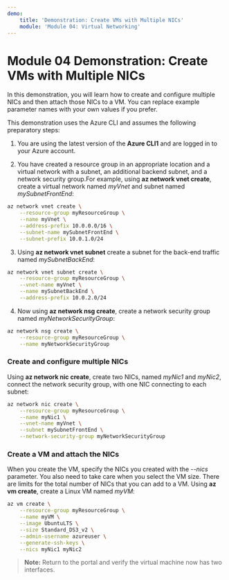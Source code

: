 ```yaml
---
demo:
    title: 'Demonstration: Create VMs with Multiple NICs'
    module: 'Module 04: Virtual Networking'
---
```


# Module 04 Demonstration: Create VMs with Multiple NICs 

In this demonstration, you will learn how to create and configure multiple NICs and then attach those NICs to a VM. You can replace example parameter names with your own values if you prefer.

This demonstration uses the Azure CLI and assumes the following preparatory steps:

1. You are using the latest version of the **Azure CLI1** and are logged in to your Azure account.

2. You have created a resource group in an appropriate location and a virtual network with a subnet, an additional backend subnet, and a network security group.For example, using **az network vnet create**, create a virtual network named *myVnet* and subnet named *mySubnetFrontEnd*:

``` sh
az network vnet create \
    --resource-group myResourceGroup \
    --name myVnet \
    --address-prefix 10.0.0.0/16 \
    --subnet-name mySubnetFrontEnd \
    --subnet-prefix 10.0.1.0/24
```

3. Using **az network vnet subnet** create a subnet for the back-end traffic named *mySubnetBackEnd*:

``` sh
az network vnet subnet create \
    --resource-group myResourceGroup \
    --vnet-name myVnet \
    --name mySubnetBackEnd \
    --address-prefix 10.0.2.0/24
```

4. Now using **az network nsg create**, create a network security group named *myNetworkSecurityGroup*:

``` sh
az network nsg create \
    --resource-group myResourceGroup \
    --name myNetworkSecurityGroup
```

### Create and configure multiple NICs 

Using **az network nic create**, create two NICs, named *myNic1* and *myNic2*, connect the network security group, with one NIC connecting to each subnet:

``` sh
az network nic create \
    --resource-group myResourceGroup \
    --name myNic1 \
    --vnet-name myVnet \
    --subnet mySubnetFrontEnd \
    --network-security-group myNetworkSecurityGroup
```

### Create a VM and attach the NICs 

When you create the VM, specify the NICs you created with the *--nics* parameter. You also need to take care when you select the VM size. There are limits for the total number of NICs that you can add to a VM. Using **az vm create**, create a Linux VM named *myVM*:

``` sh
az vm create \
    --resource-group myResourceGroup \
    --name myVM \
    --image UbuntuLTS \
    --size Standard_DS3_v2 \
    --admin-username azureuser \
    --generate-ssh-keys \
    --nics myNic1 myNic2
```

> **Note:** Return to the portal and verify the virtual machine now has two interfaces.
